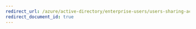 ```yaml
---
redirect_url: /azure/active-directory/enterprise-users/users-sharing-accounts
redirect_document_id: true
---
```

